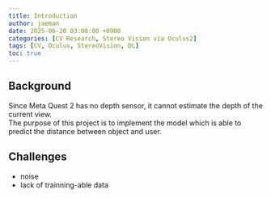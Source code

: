 ```yaml
---
title: Introduction
author: jaeman
date: 2025-06-20 03:00:00 +0900
categories: [CV Research, Stereo Vision via Oculus2]
tags: [CV, Oculus, StereoVision, DL]
toc: true
---
```


## Background

Since Meta Quest 2 has no depth sensor, it cannot estimate the depth of the current view.  
The purpose of this project is to implement the model which is able to predict the distance between object and user.

## Challenges
- noise
- lack of trainning-able data
